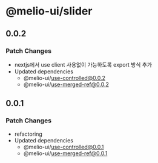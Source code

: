 # @melio-ui/slider

## 0.0.2

### Patch Changes

- nextjs에서 use client 사용없이 가능하도록 export 방식 추가
- Updated dependencies
  - @melio-ui/use-controlled@0.0.2
  - @melio-ui/use-merged-ref@0.0.2

## 0.0.1

### Patch Changes

- refactoring
- Updated dependencies
  - @melio-ui/use-controlled@0.0.1
  - @melio-ui/use-merged-ref@0.0.1
